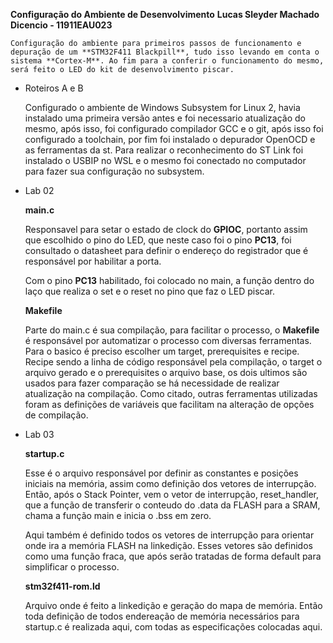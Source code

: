 **Configuração do Ambiente de Desenvolvimento**
**Lucas Sleyder Machado Dicencio - 11911EAU023**

    Configuração do ambiente para primeiros passos de funcionamento e depuração de um **STM32F411 Blackpill**, tudo isso levando em conta o sistema **Cortex-M**. Ao fim para a conferir o funcionamento do mesmo, será feito o LED do kit de desenvolvimento piscar.

- Roteiros A e B

    Configurado o ambiente de Windows Subsystem for Linux 2, havia instalado uma primeira versão antes e foi necessario atualização do mesmo, após isso, foi configurado compilador GCC e o git, após isso foi configurado a toolchain, por fim foi instalado o depurador OpenOCD e as ferramentas da st. Para realizar o reconhecimento do ST Link foi instalado o USBIP no WSL e o mesmo foi conectado no computador para fazer sua configuração no subsystem.

- Lab 02
    
    **main.c**

    Responsavel para setar o estado de clock do **GPIOC**, portanto assim que escolhido o pino do LED, que neste caso foi o pino **PC13**, foi consultado o datasheet para definir o endereço do registrador que é responsável por habilitar a porta. 

    Com o pino **PC13** habilitado, foi colocado no main, a função dentro do laço que realiza o set e o reset no pino que faz o LED piscar. 

    **Makefile**

    Parte do main.c é sua compilação, para facilitar o processo, o **Makefile** é responsável por automatizar o processo com diversas ferramentas. Para o basico é preciso escolher um target, prerequisites e recipe. Recipe sendo a linha de código responsável pela compilação, o target o arquivo gerado e o prerequisites o arquivo base, os dois ultimos são usados para fazer comparação se há necessidade de realizar atualização na compilação. Como citado, outras ferramentas utilizadas foram as definições de variáveis que facilitam na alteração de opções de compilação.

- Lab 03

    **startup.c**

    Esse é o arquivo responsável por definir as constantes e posições iniciais na memória, assim como definição dos vetores de interrupção. Então, após o Stack Pointer, vem o vetor de interrupção, reset_handler, que a função de transferir o conteudo do .data da FLASH para a SRAM, chama a função main e inicia o .bss em zero.

    Aqui também é definido todos os vetores de interrupção para orientar onde ira a memória FLASH na linkedição. Esses vetores são definidos como uma função fraca, que após serão tratadas de forma default para simplificar o processo.

    **stm32f411-rom.ld**

    Arquivo onde é feito a linkedição e geração do mapa de memória. Então toda definição de todos endereação de memória necessários para startup.c é realizada aqui, com todas as especificações colocadas aqui.  